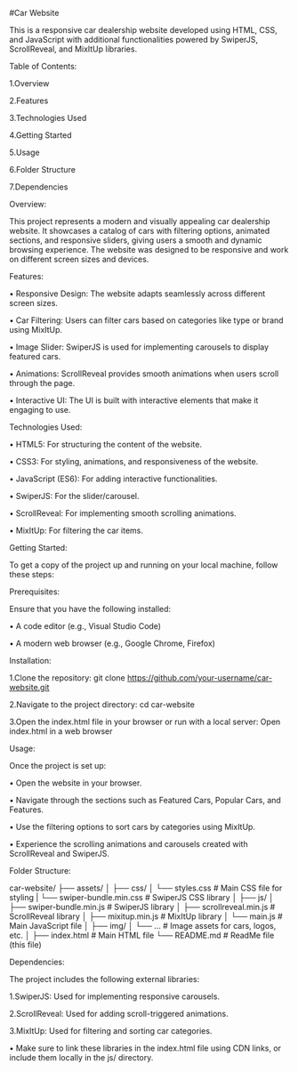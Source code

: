 #Car Website

This is a responsive car dealership website developed using HTML, CSS, and JavaScript with additional functionalities powered by SwiperJS, ScrollReveal, and MixItUp libraries.

Table of Contents:

 1.Overview

 2.Features
 
 3.Technologies Used
 
 4.Getting Started
 
 5.Usage
 
 6.Folder Structure
 
 7.Dependencies

Overview:

 This project represents a modern and visually appealing car dealership website. It showcases a catalog 
 of cars with filtering options, animated sections, and responsive sliders, giving users a smooth and 
 dynamic browsing experience. The website was designed to be responsive and work on different screen 
 sizes and devices.

Features:

  • Responsive Design: The website adapts seamlessly across different screen sizes.
  
  • Car Filtering: Users can filter cars based on categories like type or brand using MixItUp.
  
  • Image Slider: SwiperJS is used for implementing carousels to display featured cars.
  
  • Animations: ScrollReveal provides smooth animations when users scroll through the page.
  
  • Interactive UI: The UI is built with interactive elements that make it engaging to use.

Technologies Used:

  • HTML5: For structuring the content of the website.
  
  • CSS3: For styling, animations, and responsiveness of the website.
  
  • JavaScript (ES6): For adding interactive functionalities.
  
  • SwiperJS: For the slider/carousel.
  
  • ScrollReveal: For implementing smooth scrolling animations.
  
  • MixItUp: For filtering the car items.

Getting Started:

  To get a copy of the project up and running on your local machine, follow these steps:

Prerequisites:

  Ensure that you have the following installed:

   • A code editor (e.g., Visual Studio Code)

   • A modern web browser (e.g., Google Chrome, Firefox)

Installation:

   1.Clone the repository:
      git clone https://github.com/your-username/car-website.git

   2.Navigate to the project directory:
     cd car-website

   3.Open the index.html file in your browser or run with a local server:
     Open index.html in a web browser

Usage:

  Once the project is set up:

   • Open the website in your browser.
   
   • Navigate through the sections such as Featured Cars, Popular Cars, and Features.
   
   • Use the filtering options to sort cars by categories using MixItUp.
   
   • Experience the scrolling animations and carousels created with ScrollReveal and SwiperJS.

Folder Structure:

car-website/
├── assets/
│
├── css/
│   └── styles.css        # Main CSS file for styling
|   └── swiper-bundle.min.css # SwiperJS CSS library
│
├── js/
│   ├── swiper-bundle.min.js     # SwiperJS library
│   ├── scrollreveal.min.js # ScrollReveal library
│   ├── mixitup.min.js    # MixItUp library
│   └── main.js           # Main JavaScript file
│
├── img/
│   └── ...               # Image assets for cars, logos, etc.
│
├── index.html            # Main HTML file
└── README.md             # ReadMe file (this file)


Dependencies:

  The project includes the following external libraries:

   1.SwiperJS: Used for implementing responsive carousels.
   
   2.ScrollReveal: Used for adding scroll-triggered animations.
   
   3.MixItUp: Used for filtering and sorting car categories.

   • Make sure to link these libraries in the index.html file using CDN links, or include them locally in 
   the js/ directory.
   
